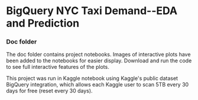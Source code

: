 # BigQuery NYC Taxi Demand--EDA and Prediction
### Doc folder

The doc folder contains project notebooks. Images of interactive plots have been added to the notebooks for easier display. Download and run the code to see full interactive features of the plots.

This project was run in Kaggle notebook using Kaggle's public dataset BigQuery integration, which allows each Kaggle user to scan 5TB every 30 days for free (reset every 30 days).
